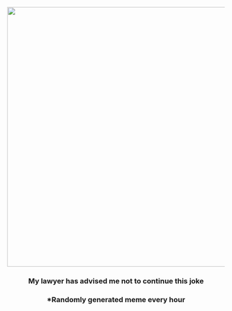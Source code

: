 <p align="center">
        <img src="https://i.redd.it/5d7z9gue4f691.jpg" width="600" height="600">
        </p>
        <h3 align="center">My lawyer has advised me not to continue this joke</h3>
        <h3 align="center">*Randomly generated meme every hour</h3>
    